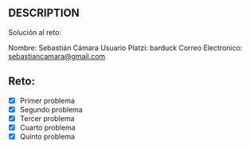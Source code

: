 ## DESCRIPTION

Solución al reto:

Nombre: Sebastián Cámara
Usuario Platzi: barduck
Correo Electronico: sebastiancamara@gmail.com

## Reto:

- [x] Primer problema
- [x] Segundo problema
- [x] Tercer problema
- [x] Cuarto problema
- [x] Quinto problema
